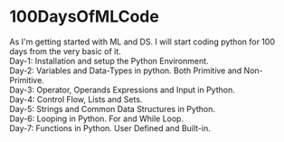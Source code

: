 # 100DaysOfMLCode
As I'm getting started with ML and DS. I will start coding python for 100 days from the very basic of it.<br>
Day-1: Installation and setup the Python Environment.<br>
Day-2: Variables and Data-Types in python. Both Primitive and Non-Primitive.<br>
Day-3: Operator, Operands Expressions and Input in Python.<br>
Day-4: Control Flow, Lists and Sets.<br>
Day-5: Strings and Common Data Structures in Python.<br>
Day-6: Looping in Python. For and While Loop.<br>
Day-7: Functions in Python. User Defined and Built-in.<br>
